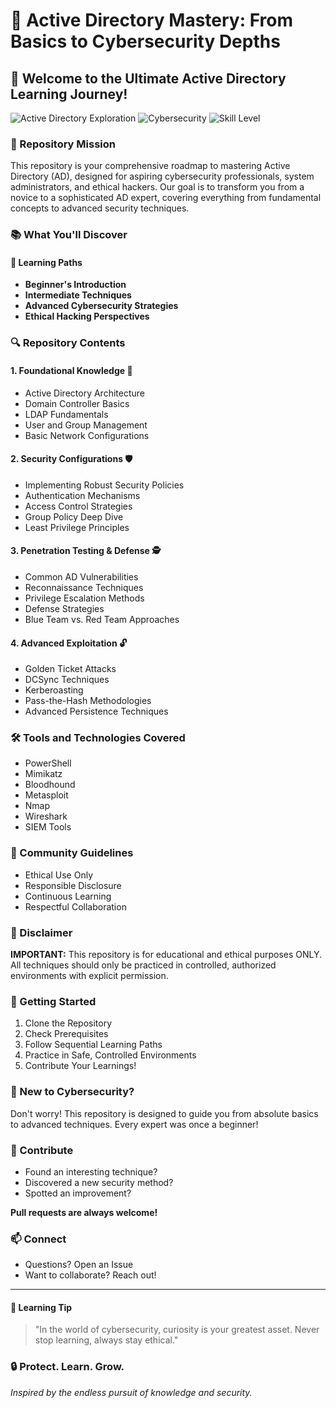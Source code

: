 # 🏰 Active Directory Mastery: From Basics to Cybersecurity Depths

## 🌟 Welcome to the Ultimate Active Directory Learning Journey!

![Active Directory Exploration](https://img.shields.io/badge/Learn-Active%20Directory-blue?style=for-the-badge)
![Cybersecurity](https://img.shields.io/badge/Focus-Cybersecurity-green?style=for-the-badge)
![Skill Level](https://img.shields.io/badge/Level-Beginner%20to%20Advanced-orange?style=for-the-badge)

### 🚀 Repository Mission

This repository is your comprehensive roadmap to mastering Active Directory (AD), designed for aspiring cybersecurity professionals, system administrators, and ethical hackers. Our goal is to transform you from a novice to a sophisticated AD expert, covering everything from fundamental concepts to advanced security techniques.

### 📚 What You'll Discover

#### 🌈 Learning Paths
- **Beginner's Introduction**
- **Intermediate Techniques**
- **Advanced Cybersecurity Strategies**
- **Ethical Hacking Perspectives**

### 🔍 Repository Contents

#### 1. Foundational Knowledge 🧱
- Active Directory Architecture
- Domain Controller Basics
- LDAP Fundamentals
- User and Group Management
- Basic Network Configurations

#### 2. Security Configurations 🛡️
- Implementing Robust Security Policies
- Authentication Mechanisms
- Access Control Strategies
- Group Policy Deep Dive
- Least Privilege Principles

#### 3. Penetration Testing & Defense 🕵️
- Common AD Vulnerabilities
- Reconnaissance Techniques
- Privilege Escalation Methods
- Defense Strategies
- Blue Team vs. Red Team Approaches

#### 4. Advanced Exploitation 🔓
- Golden Ticket Attacks
- DCSync Techniques
- Kerberoasting
- Pass-the-Hash Methodologies
- Advanced Persistence Techniques

### 🛠️ Tools and Technologies Covered
- PowerShell
- Mimikatz
- Bloodhound
- Metasploit
- Nmap
- Wireshark
- SIEM Tools

### 🤝 Community Guidelines
- Ethical Use Only
- Responsible Disclosure
- Continuous Learning
- Respectful Collaboration

### 🚦 Disclaimer
**IMPORTANT:** This repository is for educational and ethical purposes ONLY. All techniques should only be practiced in controlled, authorized environments with explicit permission.

### 🌟 Getting Started
1. Clone the Repository
2. Check Prerequisites
3. Follow Sequential Learning Paths
4. Practice in Safe, Controlled Environments
5. Contribute Your Learnings!

### 🤔 New to Cybersecurity?
Don't worry! This repository is designed to guide you from absolute basics to advanced techniques. Every expert was once a beginner!

### 🤝 Contribute
- Found an interesting technique?
- Discovered a new security method?
- Spotted an improvement?

**Pull requests are always welcome!**

### 📫 Connect
- Questions? Open an Issue
- Want to collaborate? Reach out!

---

#### 📝 Learning Tip
> "In the world of cybersecurity, curiosity is your greatest asset. Never stop learning, always stay ethical."

### 🔒 Protect. Learn. Grow.

*Inspired by the endless pursuit of knowledge and security.*
